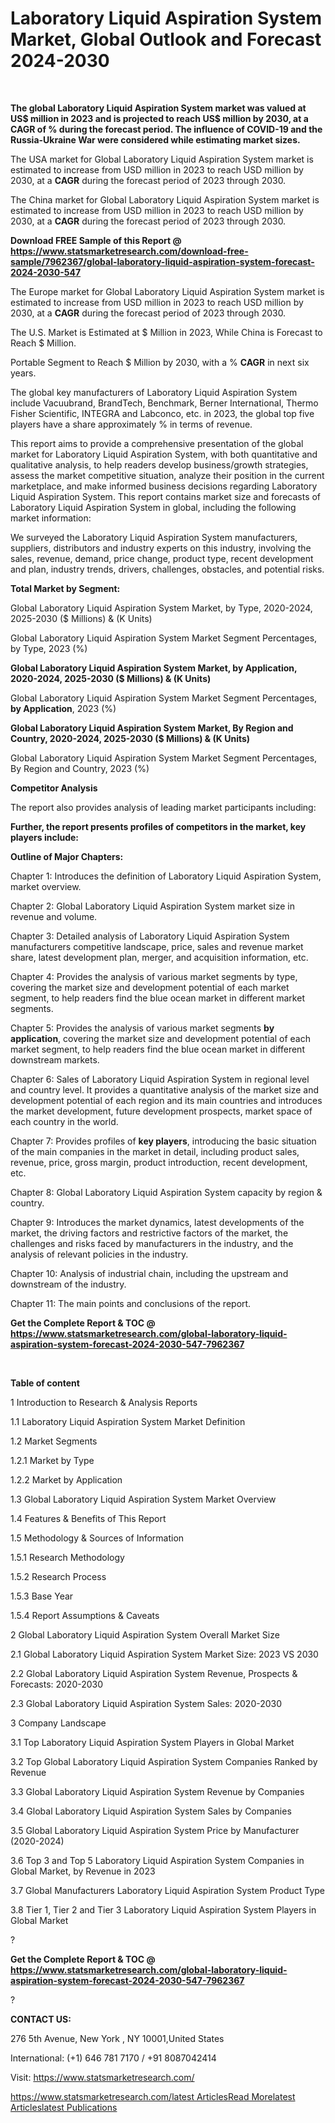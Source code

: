 <h1>Laboratory Liquid Aspiration System Market, Global Outlook and Forecast 2024-2030</h1><br/><p><strong>The global Laboratory Liquid Aspiration System market was valued at US$ million in 2023 and is projected to reach US$ million by 2030, at a <strong>CAGR</strong> of % during the forecast period. The influence of COVID-19 and the Russia-Ukraine War were considered while estimating market sizes.</strong></p>
 
 
 
 <p>The USA market for Global Laboratory Liquid Aspiration System market is estimated to increase from USD million in 2023 to reach USD million by 2030, at a <strong>CAGR</strong> during the forecast period of 2023 through 2030.</p>
 
 
 
 <p>The China market for Global Laboratory Liquid Aspiration System market is estimated to increase from USD million in 2023 to reach USD million by 2030, at a <strong>CAGR</strong> during the forecast period of 2023 through 2030.</p>
 
 
 
 <p><strong>Download FREE Sample of this Report @ <a href="https://www.statsmarketresearch.com/download-free-sample/7962367/global-laboratory-liquid-aspiration-system-forecast-2024-2030-547">https://www.statsmarketresearch.com/download-free-sample/7962367/global-laboratory-liquid-aspiration-system-forecast-2024-2030-547</a></strong></p>
 
 
 
 <p>The Europe market for Global Laboratory Liquid Aspiration System market is estimated to increase from USD million in 2023 to reach USD million by 2030, at a <strong>CAGR</strong> during the forecast period of 2023 through 2030.</p>
 
 
 
 <p>The U.S. Market is Estimated at $ Million in 2023, While China is Forecast to Reach $ Million.</p>
 
 
 
 <p>Portable Segment to Reach $ Million by 2030, with a % <strong>CAGR</strong> in next six years.</p>
 
 
 
 <p>The global key manufacturers of Laboratory Liquid Aspiration System include Vacuubrand, BrandTech, Benchmark, Berner International, Thermo Fisher Scientific, INTEGRA and Labconco, etc. in 2023, the global top five players have a share approximately % in terms of revenue.</p>
 
 
 
 <p>This report aims to provide a comprehensive presentation of the global market for Laboratory Liquid Aspiration System, with both quantitative and qualitative analysis, to help readers develop business/growth strategies, assess the market competitive situation, analyze their position in the current marketplace, and make informed business decisions regarding Laboratory Liquid Aspiration System. This report contains market size and forecasts of Laboratory Liquid Aspiration System in global, including the following market information:</p>
 
 
 
 <p>We surveyed the Laboratory Liquid Aspiration System manufacturers, suppliers, distributors and industry experts on this industry, involving the sales, revenue, demand, price change, product type, recent development and plan, industry trends, drivers, challenges, obstacles, and potential risks.</p>
 
 
 
 <p><strong>Total Market by Segment:</strong></p>
 
 
 
 <p>Global Laboratory Liquid Aspiration System Market, by Type, 2020-2024, 2025-2030 ($ Millions) & (K Units)</p>
 
 
 
 <p>Global Laboratory Liquid Aspiration System Market Segment Percentages, by Type, 2023 (%)</p>
 
 
 
 <p><strong>Global Laboratory Liquid Aspiration System Market, <strong>by Application</strong>, 2020-2024, 2025-2030 ($ Millions) & (K Units)</strong></p>
 
 
 
 <p>Global Laboratory Liquid Aspiration System Market Segment Percentages, <strong>by Application</strong>, 2023 (%)</p>
 
 
 
 <p><strong>Global Laboratory Liquid Aspiration System Market, By Region and Country, 2020-2024, 2025-2030 ($ Millions) & (K Units)</strong></p>
 
 
 
 <p>Global Laboratory Liquid Aspiration System Market Segment Percentages, By Region and Country, 2023 (%)</p>
 
 
 
 <p><strong>Competitor Analysis</strong></p>
 
 
 
 <p>The report also provides analysis of leading market participants including:</p>
 
 
 
 <p><strong>Further, the report presents profiles of competitors in the market, <strong>key players</strong> include:</strong></p>
 
 
 
 <p><strong>Outline of Major Chapters:</strong></p>
 
 
 
 <p>Chapter 1: Introduces the definition of Laboratory Liquid Aspiration System, market overview.</p>
 
 
 
 <p>Chapter 2: Global Laboratory Liquid Aspiration System market size in revenue and volume.</p>
 
 
 
 <p>Chapter 3: Detailed analysis of Laboratory Liquid Aspiration System manufacturers competitive landscape, price, sales and revenue market share, latest development plan, merger, and acquisition information, etc.</p>
 
 
 
 <p>Chapter 4: Provides the analysis of various market segments by type, covering the market size and development potential of each market segment, to help readers find the blue ocean market in different market segments.</p>
 
 
 
 <p>Chapter 5: Provides the analysis of various market segments <strong>by application</strong>, covering the market size and development potential of each market segment, to help readers find the blue ocean market in different downstream markets.</p>
 
 
 
 <p>Chapter 6: Sales of Laboratory Liquid Aspiration System in regional level and country level. It provides a quantitative analysis of the market size and development potential of each region and its main countries and introduces the market development, future development prospects, market space of each country in the world.</p>
 
 
 
 <p>Chapter 7: Provides profiles of <strong>key players</strong>, introducing the basic situation of the main companies in the market in detail, including product sales, revenue, price, gross margin, product introduction, recent development, etc.</p>
 
 
 
 <p>Chapter 8: Global Laboratory Liquid Aspiration System capacity by region & country.</p>
 
 
 
 <p>Chapter 9: Introduces the market dynamics, latest developments of the market, the driving factors and restrictive factors of the market, the challenges and risks faced by manufacturers in the industry, and the analysis of relevant policies in the industry.</p>
 
 
 
 <p>Chapter 10: Analysis of industrial chain, including the upstream and downstream of the industry.</p>
 
 
 
 <p>Chapter 11: The main points and conclusions of the report.</p>
 
 
 
 <div><b>Get the Complete Report & TOC @ <a href="https://www.statsmarketresearch.com/global-laboratory-liquid-aspiration-system-forecast-2024-2030-547-7962367">https://www.statsmarketresearch.com/global-laboratory-liquid-aspiration-system-forecast-2024-2030-547-7962367</a></b></div>
 
 
 
 <p><br />
 
 <b>Table of content</b></p>
 
 
 
 <p>1 Introduction to Research & Analysis Reports<br />
 
 1.1 Laboratory Liquid Aspiration System Market Definition<br />
 
 1.2 Market Segments<br />
 
 1.2.1 Market by Type<br />
 
 1.2.2 Market by Application<br />
 
 1.3 Global Laboratory Liquid Aspiration System Market Overview<br />
 
 1.4 Features & Benefits of This Report<br />
 
 1.5 Methodology & Sources of Information<br />
 
 1.5.1 Research Methodology<br />
 
 1.5.2 Research Process<br />
 
 1.5.3 Base Year<br />
 
 1.5.4 Report Assumptions & Caveats<br />
 
 2 Global Laboratory Liquid Aspiration System Overall Market Size<br />
 
 2.1 Global Laboratory Liquid Aspiration System Market Size: 2023 VS 2030<br />
 
 2.2 Global Laboratory Liquid Aspiration System Revenue, Prospects & Forecasts: 2020-2030<br />
 
 2.3 Global Laboratory Liquid Aspiration System Sales: 2020-2030<br />
 
 3 Company Landscape<br />
 
 3.1 Top Laboratory Liquid Aspiration System Players in Global Market<br />
 
 3.2 Top Global Laboratory Liquid Aspiration System Companies Ranked by Revenue<br />
 
 3.3 Global Laboratory Liquid Aspiration System Revenue by Companies<br />
 
 3.4 Global Laboratory Liquid Aspiration System Sales by Companies<br />
 
 3.5 Global Laboratory Liquid Aspiration System Price by Manufacturer (2020-2024)<br />
 
 3.6 Top 3 and Top 5 Laboratory Liquid Aspiration System Companies in Global Market, by Revenue in 2023<br />
 
 3.7 Global Manufacturers Laboratory Liquid Aspiration System Product Type<br />
 
 3.8 Tier 1, Tier 2 and Tier 3 Laboratory Liquid Aspiration System Players in Global Market<br />
 
 ? </p>
 
 
 
 <div><b>Get the Complete Report & TOC @ <a href="https://www.statsmarketresearch.com/global-laboratory-liquid-aspiration-system-forecast-2024-2030-547-7962367">https://www.statsmarketresearch.com/global-laboratory-liquid-aspiration-system-forecast-2024-2030-547-7962367</a></b></div>
 
 
 
 <p>? </p>
 
 
 
 <p><b>CONTACT US:</b><br />
 
 276 5th Avenue, New York , NY 10001,United States<br />
 
 International: (+1) 646 781 7170 / +91 8087042414<br />
 
 Visit: <a href="https://www.statsmarketresearch.com/">https://www.statsmarketresearch.com/</a><br />
 
 <a href="https://gyeongbokgung.com">https://www.statsmarketresearch.com/</a><a href="https://hallyeomaritime.com">latest Articles</a><a href="https://jingwansa.com">Read More</a><a href="https://nguoiviet.jp/">latest Articles</a><a href="https://www.intelmarketresearch.com/">latest Publications</a></p>